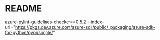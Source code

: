 # README

azure-pylint-guidelines-checker==0.5.2 --index-url="https://pkgs.dev.azure.com/azure-sdk/public/_packaging/azure-sdk-for-python/pypi/simple/"
